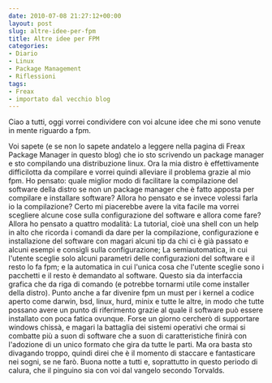 ```yaml
---
date: 2010-07-08 21:27:12+00:00
layout: post
slug: altre-idee-per-fpm
title: Altre idee per FPM
categories:
- Diario
- Linux
- Package Management
- Riflessioni
tags:
- Freax
- importato dal vecchio blog
---
```


Ciao a tutti, oggi vorrei condividere con voi alcune idee che mi sono venute in mente riguardo a fpm.
<!--more-->
Voi sapete (e se non lo sapete andatelo a leggere nella pagina di Freax Package Manager in questo blog) che io sto scrivendo un package manager e sto compilando una distribuzione linux. Ora la mia distro è effettivamente difficilotta da compilare e vorrei quindi alleviare il problema grazie al mio fpm. Ho pensato: quale miglior modo di facilitare la compilazione del software della distro se non un package manager che è fatto apposta per compilare e installare software? Allora ho pensato e se invece volessi farla io la compilazione? Certo mi piacerebbe avere la vita facile ma vorrei scegliere alcune cose sulla configurazione del software e allora come fare?
Allora ho pensato a quattro modalità: La tutorial, cioè una shell con un help in alto che ricorda i comandi da dare per la compilazione, configurazione e installazione del software con magari alcuni tip da chi ci è già passato e alcuni esempi e consigli sulla configurazione; La semiautomatica, in cui l'utente sceglie solo alcuni parametri delle configurazioni del software e il resto lo fa fpm; e la automatica in cui l'unica cosa che l'utente sceglie sono i pacchetti e il resto è demandato al software. Questo sia da interfaccia grafica che da riga di comando (e potrebbe tornarmi utile come installer della distro). Punto anche a far divenire fpm un must per i kernel a codice aperto come darwin, bsd, linux, hurd, minix e tutte le altre, in modo che tutte possano avere un punto di riferimento grazie al quale il software può essere installato con poca fatica ovunque. Forse un giorno cercherò di supportare windows chissà, e magari la battaglia dei sistemi operativi che ormai si combatte più a suon di software che a suon di caratteristiche finirà con l'adozione di un unico formato che gira da tutte le parti. Ma ora basta sto divagando troppo, quindi direi che è il momento di staccare e fantasticare nei sogni, se ne farò. Buona notte a tutti e, soprattutto in questo periodo di calura, che il pinguino sia con voi dal vangelo secondo Torvalds.
